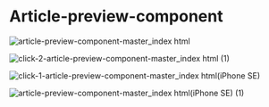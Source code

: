 # Article-preview-component

![article-preview-component-master_index html](https://github.com/randjelovic-jelena/Article-preview-component/assets/125824089/b6934b5d-cfff-4dcc-8e49-1379e5bc995d)

![click-2-article-preview-component-master_index html (1)](https://github.com/randjelovic-jelena/Article-preview-component/assets/125824089/643616b6-c3e7-487f-bf96-048c3e4accf1)

![click-1-article-preview-component-master_index html(iPhone SE)](https://github.com/randjelovic-jelena/Article-preview-component/assets/125824089/26ec11b2-483d-46a3-a3de-02711aa52cfa)

![article-preview-component-master_index html(iPhone SE) (1)](https://github.com/randjelovic-jelena/Article-preview-component/assets/125824089/e2ff18fb-0a97-4fb4-8054-64d8c07fd512)


